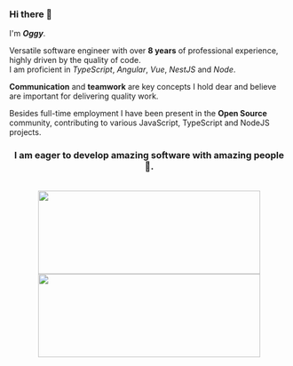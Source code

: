 ### Hi there 👋

I'm ***Oggy***.  

Versatile software engineer with over <strong>8 years</strong> of professional experience, highly driven by the quality of code.  
I am proficient in _TypeScript_, _Angular_, _Vue_, _NestJS_ and _Node_.  

<strong>Communication</strong> and <strong>teamwork</strong> are key concepts I hold dear and believe are important for delivering quality work.  

Besides full-time employment I have been present in the <strong>Open Source</strong> community, contributing to various JavaScript, TypeScript and NodeJS projects.

<h3 align="center">I am eager to develop amazing software with amazing people 💚.</h3>
<br />

<div align="center">
<img width="400" height="150" src="https://github-readme-stats.vercel.app/api?username=ognjenjevremovic&show_icons=true&count_private=true&theme=vue&border_radius=12&hide=contribs&rank_icon=github&include_all_commits=true&custom_title=Ognjen%20Jevremovic&hide_title=true&layout=default&card_width=400&langs_count=10&line_height=30" />
<img width="400" height="150" src="https://github-readme-streak-stats.herokuapp.com/?user=ognjenjevremovic&theme=vue&hide_border=true&border_radius=12&date_format=M%20j%5B%2C%20Y%5D&card_width=520" />
</div> 
<br />
